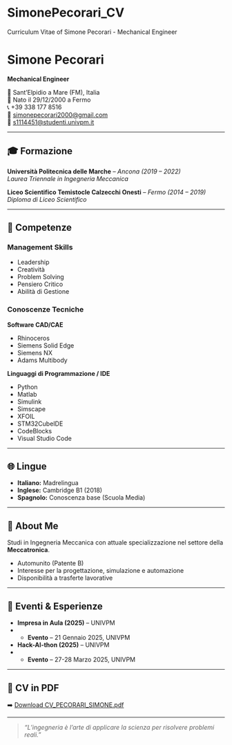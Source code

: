 # SimonePecorari_CV
Curriculum Vitae of Simone Pecorari - Mechanical Engineer

# Simone Pecorari  
**Mechanical Engineer**

📍 Sant’Elpidio a Mare (FM), Italia  
📅 Nato il 29/12/2000 a Fermo  
📞 +39 338 177 8516  
📧 simonepecorari2000@gmail.com  
📧 s1114451@studenti.univpm.it  

---

## 🎓 Formazione

**Università Politecnica delle Marche** – *Ancona (2019 – 2022)*  
*Laurea Triennale in Ingegneria Meccanica*

**Liceo Scientifico Temistocle Calzecchi Onesti** – *Fermo (2014 – 2019)*  
*Diploma di Liceo Scientifico*

---

## 💼 Competenze

### Management Skills
- Leadership
- Creatività
- Problem Solving
- Pensiero Critico
- Abilità di Gestione

### Conoscenze Tecniche

**Software CAD/CAE**
- Rhinoceros
- Siemens Solid Edge
- Siemens NX
- Adams Multibody

**Linguaggi di Programmazione / IDE**
- Python
- Matlab
- Simulink
- Simscape
- XFOIL
- STM32CubeIDE
- CodeBlocks
- Visual Studio Code

---

## 🌐 Lingue

- **Italiano:** Madrelingua  
- **Inglese:** Cambridge B1 (2018)  
- **Spagnolo:** Conoscenza base (Scuola Media)

---

## 🧠 About Me

Studi in Ingegneria Meccanica con attuale specializzazione nel settore della **Meccatronica**.

- Automunito (Patente B)
- Interesse per la progettazione, simulazione e automazione
- Disponibilità a trasferte lavorative

---

## 📆 Eventi & Esperienze

- **Impresa in Aula (2025)** – UNIVPM
- - **Evento** – 21 Gennaio 2025, UNIVPM  
- **Hack-AI-thon (2025)** – UNIVPM  
- - **Evento** – 27-28 Marzo 2025, UNIVPM

---

## 📎 CV in PDF

➡️ [Download CV_PECORARI_SIMONE.pdf](./CV_PECORARI_SIMONE.pdf)

---

> _“L’ingegneria è l’arte di applicare la scienza per risolvere problemi reali.”_


